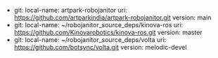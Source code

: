 - git:
    local-name: artpark-robojanitor
    uri: https://github.com/artparkindia/artpark-robojanitor.git
    version: main
- git:
    local-name: ~/robojanitor_source_deps/kinova-ros
    uri: https://github.com/Kinovarobotics/kinova-ros.git
    version: master
- git:
    local-name: ~/robojanitor_source_deps/volta
    uri: https://github.com/botsync/volta.git
    version: melodic-devel
